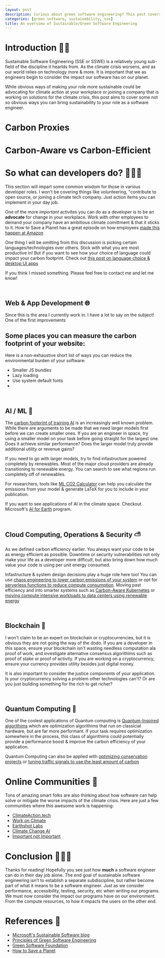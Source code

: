 ```yaml
---
layout: post
description: Curious about green software engineering? This post covers the common terms & how developers can take action against the climate crisis with just their day jobs. 
categories: [green software, sustainability, sse]
title: An overview of Sustainable/Green Software Engineering
---
```


# Introduction 👋🏽
Sustainable Software Engineering (SSE or SSWE) is a relatively young sub-field of the discipline it hearlds from. As the climate crisis worsens, and as our world relies on technology more & more. It is important that we as engineers begin to consider the impact our software has on our planet. 

While obvious ways of making your role more sustainable could be advocating for climate action at your workplace or joining a company that is working on solutions for the climate crisis, this post aims to cover some not so obvious ways you can bring sustainability to your role as a software engineer. 

# Carbon Proxies 

# Carbon-Aware vs Carbon-Efficient 

# So what can developers do? 👩🏽‍💻
This section will impart some common wisdom for those in various developer roles. I won't be covering things like volunteering, "contribute to open source, or joining a climate tech company. Just action items you can implement in your day job.

One of the more *important* activites you can do as a developer is to be an **advocate** for change in your workplace. Work with other employees to demand your company have an ambitious climate comittment & that it sticks to it. How to Save a Planet has a great episode on how employees [made this happen at Amazon](https://gimletmedia.com/shows/howtosaveaplanet/kwhljz7/how-amazon-workers-got-serious-about)

One thing I will be omitting from this discussion is picking certain languages/technologies over others. Stick with what you are most productive in! But if you want to see how your choice of language could impact your carbon footprint. Check out [this post on language choice & desktop UI apps](https://devblogs.microsoft.com/sustainable-software/language-impact-on-ui-apps/)

If you think I missed something. Please feel free to contact me and let me know!

&nbsp;
## Web & App Development 🌐
Since this is the area I currently work in. I have a lot to say on the subject! One of the first improvements 

Some places you can measure the carbon footprint of your website:
- 

Here is a non-exhaustive short list of ways you can reduce the environmental burden of your software:
- Smaller JS bundles
- Lazy loading
- Use system default fonts
- 


&nbsp;
## AI / ML 🧠
The [carbon footprint of training AI](https://www.nature.com/articles/s42256-020-0219-9) is an increasingly well known problem. While there are arguments to be made that we need larger models first before we can create smaller ones. If you are an engineer in space, try using a smaller model on your task before going straight for the largest one. Does it achieve similar performance? Does the larger model truly provide additional utility or revenue gains? 

If you need to go with larger models, try to find infastructure powered completely by renewables. Most of the major cloud providers are already transitioning to renewable energy. You can search to see what regions run completely off of renewables. 

For researchers, tools like [ML CO2 Calculator](https://mlco2.github.io/impact/) can help you calculate the emissions from your model & generate LaTeX for you to include in your publication. 

If you want to see applications of AI in the climate space. Checkout Microsoft's [AI for Earth](https://www.microsoft.com/en-us/ai/ai-for-earth) program. 

&nbsp;
## Cloud Computing, Operations & Security ⛅
As we defined carbon efficiency earlier. You always want your code to be as energy efficient as possible. Downtime or security vulnerabilities not only make your life as a developer more difficult, but also bring down how much value your code is using per unit energy consumed. 

Infastructure & system design decisions play a huge role here too! You can use [chaos engineering to lower carbon emissions of your system](https://devblogs.microsoft.com/sustainable-software/the-carbon-monkey/) or opt for [serverless functions to reduce compute consumption](https://devblogs.microsoft.com/sustainable-software/how-azure-com-uses-serverless-functions-for-consumption-based-utilization-and-reduced-always-on-electric-footprint/). Moving past efficiency and into smarter systems such as [Carbon-Aware Kubernetes](https://devblogs.microsoft.com/sustainable-software/carbon-aware-kubernetes/) or [moving compute intensive workloads to data centers using renewable energy](https://blog.google/inside-google/infrastructure/data-centers-work-harder-sun-shines-wind-blows/)

&nbsp;
## Blockchain 🔗
I won't claim to be an expert on blockchain or cryptocurrencies, but it is obvious they are not going the way of the dodo. If you are a developer in this space, ensure your blockchain isn't wasting needless computation ala proof of work, and investigate alternative consensus algorithims such as proof of stake or proof of activity. If you are working on a cryptocurrency, ensure your currency provides utility besides just digital money. 

It is also important to consider the justice components of your application. Is your cryptocurrency solving a problem other technologies can't? Or are you just building something for the rich to get richer?

&nbsp;
## Quantum Computing 🧪
One of the coolest applications of Quantum computing is [Quantum-Inspired algorithims](https://docs.microsoft.com/en-us/azure/quantum/optimization-what-is-quantum-optimization) which are optimization algorithims that run on classicial hardware, but are far more performant. If your task requires optimization somewhere in the process, this class of algorithims could potentially provide a performance boost & improve the carbon efficiency of your application. 

Quantum Computing can also be applied with [optimizing conservation projects](https://cloudblogs.microsoft.com/quantum/2021/03/09/modernizing-conservation-planning-software-for-broader-global-impact/) or [tuning traffic signals to use the least amount of carbon](https://cloudblogs.microsoft.com/quantum/2020/08/04/jij-toyota-azure-quantum-reducing-carbon-emissions/)


# Online Communities 💬
Tons of amazing smart folks are also thinking about how software can help solve or mitigate the worse impacts of the climate crisis. Here are just a few communities where this awesome work is happening:

- [ClimateAction.tech](https://climateaction.tech/)
- [Work on Climate](https://workonclimate.org/)
- [Earthshot Labs](https://www.earthshot.eco/)
- [Climate Change AI](https://www.climatechange.ai/)
- [Important not Important](https://www.importantnotimportant.com/)

# Conclusion 🙋🏽‍♂️
Thanks for reading! Hopefully you see just how **much** a software engineer can do in their day job alone. The end goal of sustainable software engineering isn't to establish a separate subdiscipline, but rather become part of what it means to be a software engineer. Just as we consider performance, accessibility, testing, security, etc when writing our programs. We must now consider the impact our programs have on our environment. From the compute resources, to how it impacts the users on the other end. 

# References 📝
- [Microsoft's Sustainable Software blog](https://devblogs.microsoft.com/sustainable-software/)
- [Principles of Green Software Engineering](https://principles.green/)
- [Green Software Foundation](https://greensoftware.foundation/)
- [How to Save a Planet](https://gimletmedia.com/shows/howtosaveaplanet)
